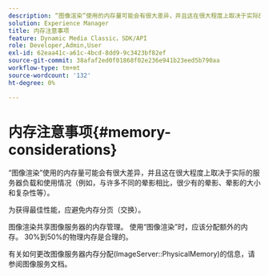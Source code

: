 ```yaml
---
description: “图像渲染”使用的内存量可能会有很大差异，并且这在很大程度上取决于实际的服务器负载和使用情况（例如，与许多不同的晕影相比，很少有的晕影、晕影的大小和复杂性等）。
solution: Experience Manager
title: 内存注意事项
feature: Dynamic Media Classic，SDK/API
role: Developer,Admin,User
exl-id: 62eaa41c-a61c-4bcd-8dd9-9c3423bf82ef
source-git-commit: 38afaf2ed0f01868f02e236e941b23eed5b790aa
workflow-type: tm+mt
source-wordcount: '132'
ht-degree: 0%

---
```


# 内存注意事项{#memory-considerations}

“图像渲染”使用的内存量可能会有很大差异，并且这在很大程度上取决于实际的服务器负载和使用情况（例如，与许多不同的晕影相比，很少有的晕影、晕影的大小和复杂性等）。

为获得最佳性能，应避免内存分页（交换）。

图像渲染共享图像服务器的内存管理。 使用“图像渲染”时，应该分配额外的内存。 30%到50%的物理内存是合理的。

有关如何更改图像服务器内存分配(ImageServer::PhysicalMemory)的信息，请参阅图像服务文档。
